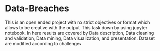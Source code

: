 # Data-Breaches
This is an open ended project with no strict objectives or format which allows to be creative with the output. This task down by using jupyter notebook. In here results are covered by Data description, Data cleaning and validation, Data mining, Data visualization, and presentation. Dataset are modified according to challenges
